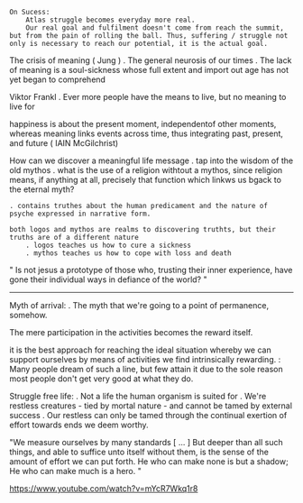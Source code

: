     On Sucess:
        Atlas struggle becomes everyday more real.
        Our real goal and fulfilment doesn't come from reach the summit, but from the pain of rolling the ball. Thus, suffering / struggle not only is necessary to reach our potential, it is the actual goal.




The crisis of meaning (  Jung )
    . The general neurosis of our times
    . The lack of meaning is a soul-sickness whose full extent and import out age has not yet began to comprehend

 Viktor Frankl
    . Ever more people have the means to live, but no meaning to live for

happiness is about the present moment, independentof other moments, whereas meaning links events across time, thus integrating past, present, and future ( IAIN McGilchrist)

How can we discover a meaningful life message
    . tap into the wisdom  of the old mythos
    . what is the use of a religion withtout a mythos, since religion means, if anything at all, precisely that function which linkws us bgack to the eternal myth?

    . contains truthes about the human predicament and the nature of psyche expressed in narrative form. 

    both logos and mythos are realms to discovering truthts, but their truths are of a different nature
        . logos teaches us how to cure a sickness
        . mythos teaches us how to cope with loss and death

"
Is not jesus a prototype of those who, trusting their inner experience, have gone their individual ways in defiance of the world?
"




____


Myth of arrival:
    . The myth that we're going to a point of permanence, somehow.

The mere participation in the activities becomes the reward itself.

it is the best approach for reaching the ideal situation whereby we can support ourselves by means of activities we find intrinsically rewarding. :
Many people dream of such a line, but few attain it due to the sole reason most people don't get very good at what they do.

Struggle free life:
    . Not a life the human organism is suited for
    . We're restless creatures - tied by mortal nature - and cannot be tamed by external success
    . Our restless can only be tamed through the continual exertion of effort towards ends we deem worthy.

"We measure ourselves by many standards [ ... ] But deeper than all such things, and able to suffice unto itself without them, is the sense of the amount of effort we can put forth. He who can make none is but a shadow; He who can make much is a hero.
"

<https://www.youtube.com/watch?v=mYcR7Wkq1r8>
